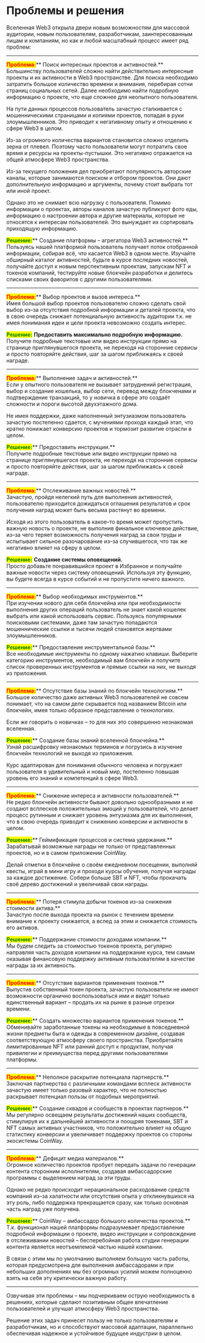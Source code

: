 # Проблемы и решения

Вселенная Web3 открыла двери новым возможностям для массовой аудитории, новым пользователям, разработчикам, заинтересованным лицам и компаниям, но как и любой масштабный процесс имеет ряд проблем:

***

<mark style="color:red;">**Проблема:**</mark>** Поиск интересных проектов и активностей.**\
Большинству пользователей сложно найти действительно интересные проекты и их активности в Web3 пространстве. Для поиска необходимо затратить большое количество времени и внимания, перебирая сотни страниц социальных сетей. Далее необходимо найти подробную информацию о проекте, что еще сложнее для неопытного пользователя.

На пути данных процессов пользователь зачастую сталкивается с мошенническими страницами и копиями проектов, попадая в руки злоумышленников. Это приводит к негативному опыту и отношению к сфере Web3 в целом.

Из-за огромного количества вариантов становится сложно отделить зерна от плевел. Поэтому часто пользователи могут потратить свое время и ресурсы на проекты-пустышки. Это негативно отражается на общей атмосфере Web3 пространства.

Из-за текущего положения дел приобретают популярность авторские каналы, которые занимаются поиском и отбором проектов. Они дают дополнительную информацию и аргументы, почему стоит выбрать тот или иной проект.

Однако это не снимает всю нагрузку с пользователя. Помимо информации о проектах, авторы каналов зачастую публикуют фото еды, информацию о настроении автора и другие материалы, которые не относятся к интересам пользователей. Это вынуждает их сортировать приходящую информацию.

<mark style="color:green;">**Решение:**</mark>** Создание платформы – агрегатора Web3 активностей.**\
Пользуясь нашей платформой пользователь получает поток отобранной информации, собирая всё, что касается Web3 в одном месте. Изучайте обширный каталог активностей, будьте в курсе последних новостей, получайте доступ к новым перспективным проектам, запускам NFT и токенов компаний, тестируйте новые блокчейн разработки и делитесь списками своих фаворитов с другими пользователями.

***

<mark style="color:red;">**Проблема:**</mark>** Выбор проектов и вызов интереса.** \
Имея большой выбор проектов пользователю сложно сделать свой выбор из–за отсутствия подробной информации и деталей проекта, что в свою очередь снижает потенциальную активность аудитории т.к. не имея понимания идеи и цели проекта невозможно создать интерес.

<mark style="color:green;">**Решение:**</mark> **Предоставить максимально подробную информацию.** \
Получите подробные текстовые или видео инструкции прямо на странице приглянувшегося проекта, не переходя на сторонние сервисы и просто повторяйте действия, шаг за шагом приближаясь к своей награде.

***

<mark style="color:red;">**Проблема:**</mark>** Выполнение задач и активностей.**\
Если у опытного пользователя не вызывает затруднений регистрация, выбор и создание кошелька, выбор сети, перевод между блокченами и подтверждение транзакций, то у новичка в сфере это создаёт сложности и пороги высотой двухэтажного дома.

Не имея поддержки, даже наполненный энтузиазмом пользователь зачастую постепенно сдается, с мучениями проходя каждый этап, что кратно понижает конверсию проектов и тормозит развитие отрасли в целом.

<mark style="color:green;">**Решение:**</mark>** Предоставить инструкции.**\
Получите подробные текстовые или видео инструкции прямо на странице приглянувшегося проекта, не переходя на сторонние сервисы и просто повторяйте действия, шаг за шагом приближаясь к своей награде.

***

<mark style="color:red;">**Проблема:**</mark>** Отслеживание важных новостей.**\
Зачастую, пройдя нелегкий путь для выполнения активностей, пользователю приходится дожидаться оглашения результатов и срок получения наград может быть весьма растянут во времени.

Исходя из этого пользователь в какое–то время может пропустить важную новость о проекте, не выполнив финальное ключевое действие, из–за чего теряет возможность получения наград за свои труды и испытывает сильное разочарование из–за случившегося, что так же негативно влияет на сферу в целом.

<mark style="color:green;">**Решение:**</mark> **Создание системы оповещений.**\
Просто добавьте понравившийся проект в Избранное и получайте важные новости через систему оповещений. Используя эту функцию, вы будете всегда в курсе событий и не пропустите ничего важного.

***

<mark style="color:red;">**Проблема:**</mark>** Выбор необходимых инструментов.**\
При изучении нового для себя блокчейна или при необходимости выполнения других операций пользователь не знает какой кошелек выбрать или какой использовать сервис. Пользуясь популярными поисковыми системами, даже там зачастую попадаются мошеннические ссылки и тысячи людей становятся жертвами злоумышленников.

<mark style="color:green;">**Решение:**</mark>** Предоставление инструментальной базы.**\
Все необходимые инструменты по одному нажатию клавиши. Выберите категорию инструментов, необходимый вам блокчейн и получите список проверенных инструментов и прямые ссылки на них, не выходя из приложения.

***

<mark style="color:red;">**Проблема:**</mark>** Отсутствие базы знаний по блокчейн технологиям.**\
Большое количество даже активных Web3 пользователей не совсем понимает, что на самом деле скрывается под названием Bitcoin или блокчейн, имея только образное представление о технологиях.

Если же говорить о новичках – то для них это совершенно незнакомая вселенная.

<mark style="color:green;">**Решение:**</mark>** Создание базы знаний вселенной блокчейна.**\
Узнай расшифровку незнакомых терминов и погрузись в изучение блокчейн технологий не выходя из приложения.

Курс адаптирован для понимания обычного человека и погружает пользователя в удивительный и новый мир, постепенно повышая уровень его знаний и компетенций в сфере Web3.

***

<mark style="color:red;">**Проблема:**</mark>** Снижение интереса и активности пользователей.**\
Не редко блокчейн активности бывают довольно однообразными и не создают всплесков положительных эмоций у пользователей, что делает процесс рутинным и снижает уровень энтузиазма для их выполнения, что в свою очередь приводит к снижению конверсии и активности в целом.

<mark style="color:green;">**Решение:**</mark>** Геймификация процессов и система удержания.**\
Зарабатывай возможные награды не только от представленных проектов, но и в самом приложении CoinWay.

Делай отметки в блокчейне о своём ежедневном посещении, выполняй квесты, играй в мини игру и проходи курсы обучения, получая награды за каждое достижение. Собери больше SBT и NFT, чтобы прокачать своё дерево достижений и увеличивай свои награды.

***

<mark style="color:red;">**Проблема:**</mark>** Потеря стимула добычи токенов из–за снижения стоимости актива.**\
Зачастую после выхода проекта на рынок с течением времени внимание к проекту снижается, а вслед за этим и снижается стоимость его активов.

<mark style="color:green;">**Решение:**</mark>** Поддержание стоимости доходами компании.**\
Мы будем следить за стоимостью токенов проекта, регулярно направляя часть доходов компании на поддержание курса, тем самым оказывая финансовую поддержку активным пользователям в качестве награды за их активность.

***

<mark style="color:red;">**Проблема:**</mark>** Отсутствие вариантов применения токенов.**\
Выпустив собственный токен проекта, зачастую пользователи не имеют возможности органично воспользоваться ими и видят только единственный вариант – продать их на рынке в разные отрезки времени.

<mark style="color:green;">**Решение:**</mark>** Создать множество вариантов применения токенов.**\
Обменивайте заработанные токены на необходимые в повседневной жизни предметы быта и одежды в современном дизайне, создавая соответствующую атмосферу своего пространства. Приобретайте лимитированные NFT или ранний доступ к продуктам, получая привилегии и преимущества перед другими пользователями платформы.

***

<mark style="color:red;">**Проблема:**</mark>** Неполное раскрытие потенциала партнерств.**\
Заключая партнерства с различными командами всплеск активности зачастую имеет только разовый характер, что не полностью раскрывает потенциал пользы от подобных мероприятий.

<mark style="color:green;">**Решение:**</mark>** Создание сквадов и сообществ в проектах партнеров.**\
Мы регулярно освещаем результаты достижений наших сообществ, стимулируя их к дальнейшей активности и поощряя токенами, SBT и NFT самых активных участников, что положительно влияет на общую статистику конверсии и увеличивает поддержку проектов со стороны экосистемы CoinWay.

***

<mark style="color:red;">**Проблема:**</mark>** Дефицит медиа материалов.**\
Огромное количество проектов пробует передать задачи по генерации контента сторонним исполнителям, создавая амбассадорские программы с выделением наград за эти труды.

Однако не редко происходит нерациональное расходование средств компаний из–за халатности или отсутствия опыта у откликнувшихся на эту роль, либо поддержка прекращается сразу, как только основная часть наград уже получена.

<mark style="color:green;">**Решение:**</mark>** CoinWay – амбассадор большого количества проектов.**\
Т.к. функционал нашей платформы подразумевает предоставление подробной информации о проекте, видео инструкции и сопровождение в отслеживании новостей – бесперебойная работа студии генерации контента является неотъемлемой частью нашей компании.

В связи с этим мы по умолчанию выполняем большую часть работы, которая предусмотрена для выполнения амбассадорами и при небольших дополнениях мы без огромных усилий можем полноценно взять на себя эту критически важную работу.

***

Озвучивая эти проблемы – мы подчеркиваем острую необходимость в решениях, которые сделают позитивным общее впечатление пользователей и улучшат атмосферу Web3 пространства.

Решение этих задач принесет пользу не только пользователям и разработчикам, но и способствуют массовой адаптации, параллельно обеспечивая надежное и устойчивое будущее индустрии в целом.
